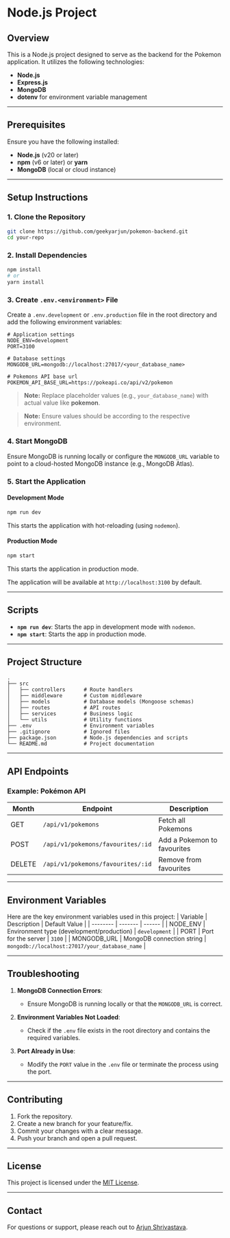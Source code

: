 # Node.js Project

## Overview

This is a Node.js project designed to serve as the backend for the Pokemon application. It utilizes the following technologies:

- **Node.js**
- **Express.js**
- **MongoDB**
- **dotenv** for environment variable management

---

## Prerequisites

Ensure you have the following installed:

- **Node.js** (v20 or later)
- **npm** (v6 or later) or **yarn**
- **MongoDB** (local or cloud instance)

---

## Setup Instructions

### 1. Clone the Repository

```bash
git clone https://github.com/geekyarjun/pokemon-backend.git
cd your-repo

```

### 2. Install Dependencies

```bash
npm install
# or
yarn install

```

### 3. Create `.env.<environment>` File

Create a `.env.development` or `.env.production` file in the root directory and add the following environment variables:

```env
# Application settings
NODE_ENV=development
PORT=3100

# Database settings
MONGODB_URL=mongodb://localhost:27017/<your_database_name>

# Pokemons API base url
POKEMON_API_BASE_URL=https://pokeapi.co/api/v2/pokemon
```

> **Note:** Replace placeholder values (e.g., `your_database_name`) with actual value like **pokemon**.

> **Note:** Ensure values should be according to the respective environment.

### 4. Start MongoDB

Ensure MongoDB is running locally or configure the `MONGODB_URL` variable to point to a cloud-hosted MongoDB instance (e.g., MongoDB Atlas).

### 5. Start the Application

#### Development Mode

```bash
npm run dev

```

This starts the application with hot-reloading (using `nodemon`).

#### Production Mode

```bash
npm start

```

This starts the application in production mode.

The application will be available at `http://localhost:3100` by default.

---

## Scripts

- **`npm run dev`**: Starts the app in development mode with `nodemon`.
- **`npm start`**: Starts the app in production mode.

---

## Project Structure

```
.
├── src
│   ├── controllers      # Route handlers
│   ├── middleware       # Custom middleware
│   ├── models           # Database models (Mongoose schemas)
│   ├── routes           # API routes
│   ├── services         # Business logic
│   └── utils            # Utility functions
├── .env                 # Environment variables
├── .gitignore           # Ignored files
├── package.json         # Node.js dependencies and scripts
└── README.md            # Project documentation

```

---

## API Endpoints

### Example: Pokémon API

| Month  | Endpoint                          | Description                 |
| ------ | --------------------------------- | --------------------------- |
| GET    | `/api/v1/pokemons`                | Fetch all Pokemons          |
| POST   | `/api/v1/pokemons/favourites/:id` | Add a Pokemon to favourites |
| DELETE | `/api/v1/pokemons/favourites/:id` | Remove from favourites      |

---

## Environment Variables

Here are the key environment variables used in this project:
| Variable | Description | Default Value |
| -------- | ------- | ------ |
| NODE_ENV | Environment type (development/production) | `development` |
| PORT | Port for the server | `3100` |
| MONGODB_URL | MongoDB connection string | `mongodb://localhost:27017/your_database_name` |

---

## Troubleshooting

1.  **MongoDB Connection Errors**:

    - Ensure MongoDB is running locally or that the `MONGODB_URL` is correct.

2.  **Environment Variables Not Loaded**:

    - Check if the `.env` file exists in the root directory and contains the required variables.

3.  **Port Already in Use**:

    - Modify the `PORT` value in the `.env` file or terminate the process using the port.

---

## Contributing

1.  Fork the repository.
2.  Create a new branch for your feature/fix.
3.  Commit your changes with a clear message.
4.  Push your branch and open a pull request.

---

## License

This project is licensed under the [MIT License](https://mit-license.org/).

---

## Contact

For questions or support, please reach out to [Arjun Shrivastava](mailto:itsarjunshrivastava@gmail.com).
